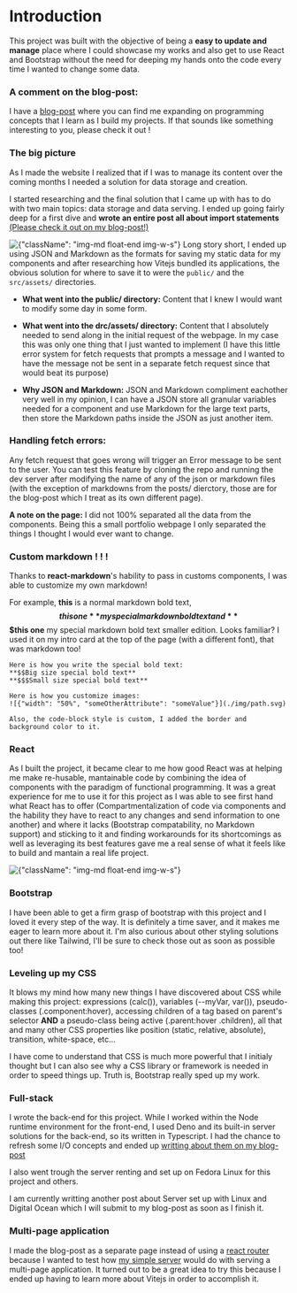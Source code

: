 # Introduction

This project was built with the objective of being a **easy to update and manage** place where I could showcase my works and also get to use React and Bootstrap without the need for deeping my hands onto the code every time I wanted to change some data.

### A comment on the blog-post:
I have a [blog-post](./blogpost/blogpost.html) where you can find me expanding on programming concepts that I learn as I build my projects. If that sounds like something interesting to you, please check it out !

### The big picture
As I made the website I realized that if I was to manage its content over the coming months I needed a solution for data storage and creation.

I started researching and the final solution that I came up with has to do with two main topics: data storage and data serving. I ended up going fairly deep for a first dive and **wrote an entire post all about import statements** [(Please check it out on my blog-post!)](./blogpost/blogpost.html)

![{"className": "img-md float-end img-w-s"}](./images/markdown/portfolio/folders.png)
Long story short, I ended up using JSON and Markdown as the formats for saving my static data for my components and after researching how Vitejs bundled its applications, the obvious solution for where to save it to were the `public/` and the `src/assets/` directories.

- **What went into the public/ directory:** Content that I knew I would want to modify some day in some form.

- **What went into the drc/assets/ directory:** Content that I absolutely needed to send along in the initial request of the webpage. In my case this was only one thing that I just wanted to implement (I have this little error system for fetch requests that prompts a message and I wanted to have the message not be sent in a separate fetch request since that would beat its purpose)

- **Why JSON and Markdown:** JSON and Markdown compliment eachother very well in my opinion, I can have a JSON store all granular variables needed for a component and use Markdown for the large text parts, then store the Markdown paths inside the JSON as just another item.

### Handling fetch errors:
Any fetch request that goes wrong will trigger an Error message to be sent to the user. You can test this feature by cloning the repo and running the dev server after modifying the name of any of the json or markdown files (with the exception of markdowns from the posts/ dierctory, those are for the blog-post which I treat as its own different page).

**A note on the page:** I did not 100% separated all the data from the components. Being this a small portfolio webpage I only separated the things I thought I would ever want to change.

### Custom markdown ! ! !
Thanks to **react-markdown**'s hability to pass in customs components, I was able to customize my own markdown!

For example, **this** is a normal markdown bold text, **$$this one** my special markdown bold text and **$$$this one** my special markdown bold text smaller edition. Looks familiar? I used it on my intro card at the top of the page (with a different font), that was markdown too!

```
Here is how you write the special bold text:
**$$Big size special bold text**
**$$$Small size special bold text**

Here is how you customize images:
![{"width": "50%", "someOtherAttribute": "someValue"}](./img/path.svg)

Also, the code-block style is custom, I added the border and background color to it.
```
### React
As I built the project, it became clear to me how good React was at helping me make re-husable, mantainable code by combining the idea of components with the paradigm of functional programming. It was a great experience for me to use it for this project as I was able to see first hand what React has to offer (Compartmentalization of code via components and the hability they have to react to any changes and send information to one another) and where it lacks (Bootstrap compatability, no Markdown support) and sticking to it and finding workarounds for its shortcomings as well as leveraging its best features gave me a real sense of what it feels like to build and mantain a real life project.

![{"className": "img-md float-end img-w-s"}](./images/markdown/portfolio/tech.png)
### Bootstrap
I have been able to get a firm grasp of bootstrap with this project and I loved it every step of the way. It is definitely a time saver, and it makes me eager to learn more about it. I'm also curious about other styling solutions out there like Tailwind, I'll be sure to check those out as soon as possible too!

### Leveling up my CSS
It blows my mind how many new things I have discovered about CSS while making this project: expressions (calc()), variables (--myVar, var()), pseudo-classes (.component:hover), accessing children of a tag based on parent's selector **AND** a pseudo-class being active (.parent:hover .children), all that and many other CSS properties like position (static, relative, absolute), transition, white-space, etc...

I have come to understand that CSS is much more powerful that I initialy thought but I can also see why a CSS library or framework is needed in order to speed things up. Truth is, Bootstrap really sped up my work.

### Full-stack
I wrote the back-end for this project. While I worked within the Node runtime environment for the front-end, I used Deno and its built-in server solutions for the back-end, so its written in Typescript. I had the chance to refresh some I/O concepts and ended up [writting about them on my blog-post](./blogpost/blogpost.html)

I also went trough the server renting and set up on Fedora Linux for this project and others.

I am currently writting another post about Server set up with Linux and Digital Ocean which I will submit to my blog-post as soon as I finish it.

### Multi-page application
I made the blog-post as a separate page instead of using a [react router](https://github.com/dmo575/ReactRouter) because I wanted to test how [my simple server](https://github.com/dmo575/portfolio-backend) would do with serving a multi-page application. It turned out to be a great idea to try this because I ended up having to learn more about Vitejs in order to accomplish it.